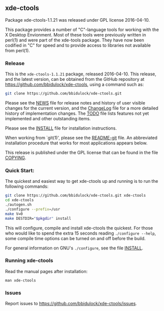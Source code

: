 
## xde-ctools

Package xde-ctools-1.1.21 was released under GPL license 2016-04-10.

This package provides a number of "C"-language tools for working with
the X Desktop Envionment.  Most of these tools were previously written
in perl(1) and were part of the xde-tools package.  They have now been
codified in "C" for speed and to provide access to libraries not
available from perl(1).

### Release

This is the `xde-ctools-1.1.21` package, released 2016-04-10.  This release,
and the latest version, can be obtained from the GitHub repository at
https://github.com/bbidulock/xde-ctools, using a command such as:

```bash
git clone https://github.com/bbidulock/xde-ctools.git
```

Please see the [NEWS](NEWS) file for release notes and history of user visible
changes for the current version, and the [ChangeLog](ChangeLog) file for a more
detailed history of implementation changes.  The [TODO](TODO) file lists
features not yet implemented and other outstanding items.

Please see the [INSTALL](INSTALL) file for installation instructions.

When working from `git(1)', please see the [README-git](README-git) file.  An
abbreviated installation procedure that works for most applications
appears below.

This release is published under the GPL license that can be found in
the file [COPYING](COPYING).

### Quick Start:

The quickest and easiest way to get xde-ctools up and running is to run
the following commands:

```bash
git clone https://github.com/bbidulock/xde-ctools.git xde-ctools
cd xde-ctools
./autogen.sh
./configure --prefix=/usr
make V=0
make DESTDIR="$pkgdir" install
```

This will configure, compile and install xde-ctools the quickest.  For
those who would like to spend the extra 15 seconds reading `./configure
--help`, some compile time options can be turned on and off before the
build.

For general information on GNU's `./configure`, see the file [INSTALL](INSTALL).

### Running xde-ctools

Read the manual pages after installation:

    man xde-ctools

### Issues

Report issues to https://github.com/bbidulock/xde-ctools/issues.

